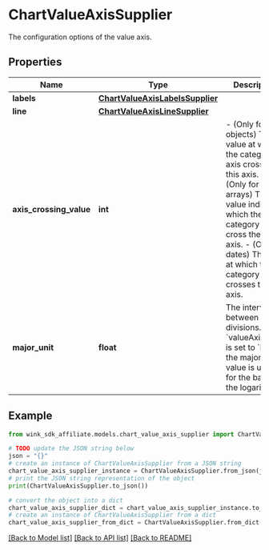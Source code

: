 # ChartValueAxisSupplier

The configuration options of the value axis.

## Properties

Name | Type | Description | Notes
------------ | ------------- | ------------- | -------------
**labels** | [**ChartValueAxisLabelsSupplier**](ChartValueAxisLabelsSupplier.md) |  | [optional] 
**line** | [**ChartValueAxisLineSupplier**](ChartValueAxisLineSupplier.md) |  | [optional] 
**axis_crossing_value** | **int** | - (Only for objects) The value at which the category axis crosses this axis. - (Only for arrays) The value indices at which the category axes cross the value axis. - (Only for dates) The date at which the category axis crosses this axis. | [optional] 
**major_unit** | **float** | The interval between major divisions. If &#x60;valueAxis.type&#x60; is set to &#x60;log&#x60;, the majorUnit value is used for the base of the logarithm. | [optional] 

## Example

```python
from wink_sdk_affiliate.models.chart_value_axis_supplier import ChartValueAxisSupplier

# TODO update the JSON string below
json = "{}"
# create an instance of ChartValueAxisSupplier from a JSON string
chart_value_axis_supplier_instance = ChartValueAxisSupplier.from_json(json)
# print the JSON string representation of the object
print(ChartValueAxisSupplier.to_json())

# convert the object into a dict
chart_value_axis_supplier_dict = chart_value_axis_supplier_instance.to_dict()
# create an instance of ChartValueAxisSupplier from a dict
chart_value_axis_supplier_from_dict = ChartValueAxisSupplier.from_dict(chart_value_axis_supplier_dict)
```
[[Back to Model list]](../README.md#documentation-for-models) [[Back to API list]](../README.md#documentation-for-api-endpoints) [[Back to README]](../README.md)


